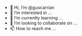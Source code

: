 - 👋 Hi, I’m @guscarrian
- 👀 I’m interested in ...
- 🌱 I’m currently learning ...
- 💞️ I’m looking to collaborate on ...
- 📫 How to reach me ...

<!---
guscarrian/guscarrian is a ✨ special ✨ repository because its `README.md` (this file) appears on your GitHub profile.
You can click the Preview link to take a look at your changes.
--->
